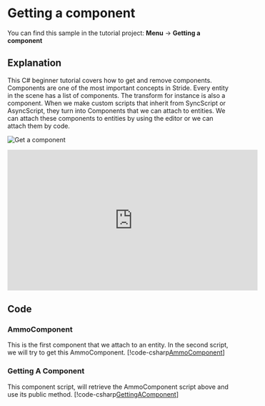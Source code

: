 # Getting a component
You can find this sample in the tutorial project: **Menu** &rarr;  **Getting a component** 

## Explanation
This C# beginner tutorial covers how to get and remove components. Components are one of the most important concepts in Stride. Every entity in the scene has a list of components. The transform for instance is also a component. When we make custom scripts that inherit from SyncScript or AsyncScript, they turn into Components that we can attach to entities. We can attach these components to entities by using the editor or we can attach them by code.

![Get a component](media/getting-a-component.png)

<iframe width="560" height="315" src="https://www.youtube.com/embed/qRZG8qXkvDQ" frameborder="0" allow="accelerometer; autoplay; encrypted-media; gyroscope; picture-in-picture" allowfullscreen></iframe>

## Code
### AmmoComponent
This is the first component that we attach to an entity. In the second script, we will try to get this AmmoComponent.
[!code-csharp[AmmoComponent](..\..\..\..\stride\samples\Tutorials\CSharpBeginner\CSharpBeginner\CSharpBeginner.Game\Code\AmmoComponent.cs)]

### Getting A Component
This component script, will retrieve the AmmoComponent script above and use its public method.
[!code-csharp[GettingAComponent](..\..\..\..\stride\samples\Tutorials\CSharpBeginner\CSharpBeginner\CSharpBeginner.Game\Code\GettingAComponentDemo.cs)]
